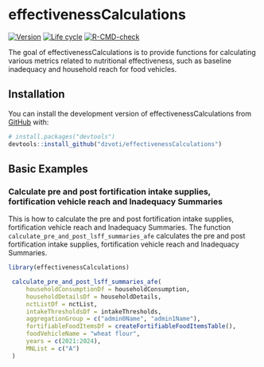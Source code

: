 
<!-- README.md is generated from README.Rmd. Please edit that file -->

# effectivenessCalculations

<!-- badges: start -->
<!-- [![CRAN status]()]()
[![License](https://github.com/dzvoti/effectivenessCalculations?tab=MIT-2-ov-file)](https://github.com/dzvoti/effectivenessCalculations?tab=MIT-2-ov-file) -->

[![Version](https://img.shields.io/badge/version-v0.2.0-blue)](https://img.shields.io/badge/version-v0.2.0-blue)
[![Life
cycle](https://img.shields.io/badge/lifecycle-experimental-orange.svg)](https://lifecycle.r-lib.org/articles/stages.html)
[![R-CMD-check](https://github.com/dzvoti/effectivenessCalculations/actions/workflows/R-CMD-check.yaml/badge.svg)](https://github.com/dzvoti/effectivenessCalculations/actions/workflows/R-CMD-check.yaml)
<!-- badges: end -->

The goal of effectivenessCalculations is to provide functions for
calculating various metrics related to nutritional effectiveness, such
as baseline inadequacy and household reach for food vehicles.

## Installation

You can install the development version of effectivenessCalculations
from [GitHub](https://github.com/dzvoti/effectivenessCalculations) with:

``` r
# install.packages("devtools")
devtools::install_github("dzvoti/effectivenessCalculations")
```

## Basic Examples

### Calculate pre and post fortification intake supplies, fortification vehicle reach and Inadequacy Summaries

This is how to calculate the pre and post fortification intake supplies,
fortification vehicle reach and Inadequacy Summaries. The function
`calculate_pre_and_post_lsff_summaries_afe` calculates the pre and post
fortification intake supplies, fortification vehicle reach and
Inadequacy Summaries.

``` r
library(effectivenessCalculations)

 calculate_pre_and_post_lsff_summaries_afe(
     householdConsumptionDf = householdConsumption,
     householdDetailsDf = householdDetails,
     nctListDf = nctList,
     intakeThresholdsDf = intakeThresholds,
     aggregationGroup = c("admin0Name", "admin1Name"),
     fortifiableFoodItemsDf = createFortifiableFoodItemsTable(),
     foodVehicleName = "wheat flour",
     years = c(2021:2024),
     MNList = c("A")
 )
```
